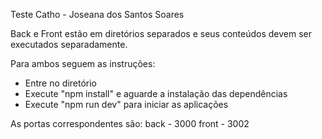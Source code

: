 Teste Catho - Joseana dos Santos Soares

Back e Front estão em diretórios separados e seus conteúdos devem ser executados separadamente.

Para ambos seguem as instruções:

- Entre no diretório
- Execute "npm install" e aguarde a instalação das dependências
- Execute "npm run dev" para iniciar as aplicações

As portas correspondentes são:
back - 3000
front - 3002

